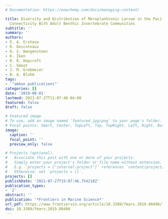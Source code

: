 ```yaml
---
# Documentation: https://wowchemy.com/docs/managing-content/

title: Diversity and Distribution of Meroplanktonic Larvae in the Pacific Arctic and
  Connectivity With Adult Benthic Invertebrate Communities
subtitle: ''
summary: ''
authors:
- E. A. Ershova
- R. Descoteaux
- O. S. Wangensteen
- K. Iken
- R. R. Hopcroft
- C. Smoot
- J. M. Grebmeier
- B. A. Bluhm
tags:
- '"ambon publications"'
categories: []
date: '2019-08-01'
lastmod: 2021-07-27T11:07:46-04:00
featured: false
draft: false

# Featured image
# To use, add an image named `featured.jpg/png` to your page's folder.
# Focal points: Smart, Center, TopLeft, Top, TopRight, Left, Right, BottomLeft, Bottom, BottomRight.
image:
  caption: ''
  focal_point: ''
  preview_only: false

# Projects (optional).
#   Associate this post with one or more of your projects.
#   Simply enter your project's folder or file name without extension.
#   E.g. `projects = ["internal-project"]` references `content/project/deep-learning/index.md`.
#   Otherwise, set `projects = []`.
projects: []
publishDate: '2021-07-27T15:07:46.754218Z'
publication_types:
- '2'
abstract: ''
publication: '*Frontiers in Marine Science*'
url_pdf: https://www.frontiersin.org/article/10.3389/fmars.2019.00490/full
doi: 10.3389/fmars.2019.00490
---
```

